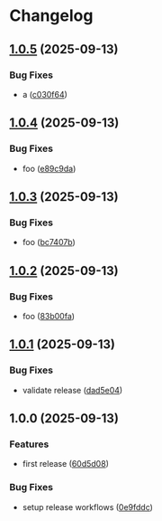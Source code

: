# Changelog

## [1.0.5](https://github.com/jalvarezit/gsd/compare/v1.0.4...v1.0.5) (2025-09-13)


### Bug Fixes

* a ([c030f64](https://github.com/jalvarezit/gsd/commit/c030f64efa771a7fc78177907706fad5c4a0254e))

## [1.0.4](https://github.com/jalvarezit/gsd/compare/v1.0.3...v1.0.4) (2025-09-13)


### Bug Fixes

* foo ([e89c9da](https://github.com/jalvarezit/gsd/commit/e89c9daeaf1d8a6239d642b1be0eacdc2d67880f))

## [1.0.3](https://github.com/jalvarezit/gsd/compare/v1.0.2...v1.0.3) (2025-09-13)


### Bug Fixes

* foo ([bc7407b](https://github.com/jalvarezit/gsd/commit/bc7407b7c6782d31d3036b8b682bb6c5de4a5e19))

## [1.0.2](https://github.com/jalvarezit/gsd/compare/v1.0.1...v1.0.2) (2025-09-13)


### Bug Fixes

* foo ([83b00fa](https://github.com/jalvarezit/gsd/commit/83b00faadbed44705f28726d59510062b96a70a6))

## [1.0.1](https://github.com/jalvarezit/gsd/compare/v1.0.0...v1.0.1) (2025-09-13)


### Bug Fixes

* validate release ([dad5e04](https://github.com/jalvarezit/gsd/commit/dad5e047c167e6e02e3dd8989edfb8b8b2d9b546))

## 1.0.0 (2025-09-13)


### Features

* first release ([60d5d08](https://github.com/jalvarezit/gsd/commit/60d5d089b7284ba56c42bf0a1b0ee1abde93614b))


### Bug Fixes

* setup release workflows ([0e9fddc](https://github.com/jalvarezit/gsd/commit/0e9fddcb7fb66f1460636c5ae91571d566f40182))
